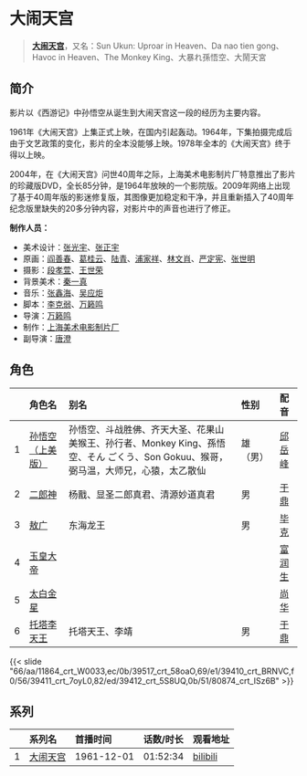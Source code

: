 # 大闹天宫


> <u>**[大闹天宫](https://bgm.tv/subject/1962)**</u>，又名：Sun Ukun: Uproar in Heaven、Da nao tien gong、Havoc in Heaven、The Monkey King、大暴れ孫悟空、大鬧天宮

## 简介

影片以《西游记》中孙悟空从诞生到大闹天宫这一段的经历为主要内容。

1961年《大闹天宫》上集正式上映，在国内引起轰动。1964年，下集拍摄完成后由于文艺政策的变化，影片的全本没能够上映。1978年全本的《大闹天宫》终于得以上映。

2004年，在《大闹天宫》问世40周年之际，上海美术电影制片厂特意推出了影片的珍藏版DVD，全长85分钟，是1964年放映的一个影院版。2009年网络上出现了基于40周年版的影迷修复版，其图像更加稳定和干净，并且重新插入了40周年纪念版里缺失的20多分钟内容，对影片中的声音也进行了修正。

**制作人员：**
- 美术设计：[张光宇](https://bgm.tv/person/22432)、[张正宇](https://bgm.tv/person/39256)
- 原画：[阎善春](https://bgm.tv/person/22273)、[葛桂云](https://bgm.tv/person/22293)、[陆青](https://bgm.tv/person/40055)、[浦家祥](https://bgm.tv/person/22167)、[林文肖](https://bgm.tv/person/15680)、[严定宪](https://bgm.tv/person/15678)、[张世明](https://bgm.tv/person/22298)
- 摄影：[段孝萱](https://bgm.tv/person/22190)、[王世荣](https://bgm.tv/person/39255)
- 背景美术：[秦一真](https://bgm.tv/person/22191)
- 音乐：[张鑫海](https://bgm.tv/person/22221)、[吴应炬](https://bgm.tv/person/22165)
- 脚本：[李克弱](https://bgm.tv/person/22166)、[万籁鸣](https://bgm.tv/person/15675)
- 导演：[万籁鸣](https://bgm.tv/person/15675)
- 制作：[上海美术电影制片厂](https://bgm.tv/person/7499)
- 副导演：[唐澄](https://bgm.tv/person/22149)

## 角色

|     |   角色名   |   别名  | 性别 |  配音  |
|:--- |:------  |:----      |:---  |:--   |
| 1 | [孙悟空（上美版）](https://bgm.tv/character/11864) | 孙悟空、斗战胜佛、齐天大圣、花果山美猴王、孙行者、Monkey King、孫悟空、そん ごくう、Son Gokuu、猴哥，弼马温，大师兄，心猿，太乙散仙 | 雄（男） | [邱岳峰](https://bgm.tv/person/22241) |
| 2 | [二郎神](https://bgm.tv/character/39517) | 杨戬、显圣二郎真君、清源妙道真君 | 男 | [于鼎](https://bgm.tv/person/39254) |
| 3 | [敖广](https://bgm.tv/character/39410) | 东海龙王 | 男 | [毕克](https://bgm.tv/person/22242) |
| 4 | [玉皇大帝](https://bgm.tv/character/39411) |  |  | [富润生](https://bgm.tv/person/22243) |
| 5 | [太白金星](https://bgm.tv/character/39412) |  |  | [尚华](https://bgm.tv/person/22244) |
| 6 | [托塔李天王](https://bgm.tv/character/80874) | 托塔天王、李靖 | 男 | [于鼎](https://bgm.tv/person/39254) |

{{< slide "66/aa/11864_crt_W0033,ec/0b/39517_crt_58oaO,69/e1/39410_crt_BRNVC,f0/56/39411_crt_7oyL0,82/ed/39412_crt_5S8UQ,0b/51/80874_crt_ISz6B" >}}

## 系列

|     |   系列名   |   首播时间  | 话数/时长  | 观看地址 |
|:---  |:------    |:----      |:---       |:---  |
| 1 |[大闹天宫](https://bgm.tv/subject/1962)| 1961-12-01 | 01:52:34 | [bilibili](https://www.bilibili.com/video/BV1UX4y1j7nb/)  |



